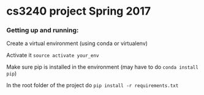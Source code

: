 # cs3240 project Spring 2017

### Getting up and running:

Create a virtual environment (using conda or virtualenv)

Activate it ```source activate your_env```

Make sure pip is installed in the environment (may have to do ```conda install pip```)

In the root folder of the project do ```pip install -r requirements.txt```


